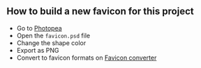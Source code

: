 ## How to build a new favicon for this project

- Go to [Photopea](https://www.photopea.com/)
- Open the `favicon.psd` file
- Change the shape color
- Export as PNG
- Convert to favicon formats on [Favicon converter](https://favicon.io/favicon-converter/)
